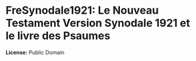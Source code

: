 # FreSynodale1921: Le Nouveau Testament Version Synodale 1921 et le livre des Psaumes

**License:** Public Domain